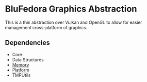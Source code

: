 # BluFedora Graphics Abstraction

This is a thin abstraction over Vulkan and OpenGL to allow for easier management
cross-platform of graphics.

## Dependencies

- Core
- Data Structures
- [Memory][Memory]
- [Platform][Platform]
- TMPUtils

<!-- Link Definitions -->

[Memory]:   https://github.com/BluFedora/BF-Memory     (Link to the BF Memory Library Documentation)
[Platform]: https://github.com/BluFedora/BF-Platform   (Link to the BF Platform Library Documentation)

<!-- Link Definitions -->
